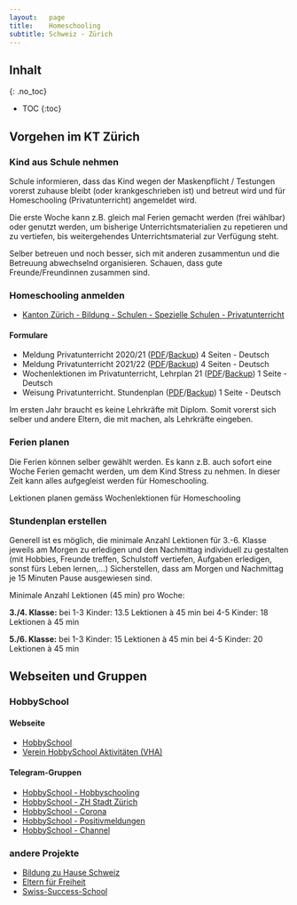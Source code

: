```yaml
---
layout:   page
title:    Homeschooling
subtitle: Schweiz - Zürich
---
```


## Inhalt
{: .no_toc}

* TOC
{:toc}

## Vorgehen im KT Zürich
 
### Kind aus Schule nehmen
Schule informieren, dass das Kind wegen der Maskenpflicht / Testungen vorerst zuhause bleibt (oder krankgeschrieben ist) und betreut wird und für Homeschooling (Privatunterricht) angemeldet wird.
 
Die erste Woche kann z.B. gleich mal Ferien gemacht werden (frei wählbar) oder genutzt werden, um bisherige Unterrichtsmaterialien zu repetieren und zu vertiefen, bis weitergehendes Unterrichtsmaterial zur Verfügung steht.

Selber betreuen und noch besser, sich mit anderen zusammentun und die Betreuung abwechselnd organisieren. Schauen, dass gute Freunde/Freundinnen zusammen sind.

### Homeschooling anmelden

 * [Kanton Zürich - Bildung - Schulen - Spezielle Schulen - Privatunterricht](https://www.zh.ch/de/bildung/schulen/spezielle-schulen.html#1231868385)

#### Formulare

 *  Meldung Privatunterricht 2020/21 ([PDF](https://www.zh.ch/content/dam/zhweb/bilder-dokumente/themen/bildung/schulen/spezielle-schulen/privatunterricht_formular_meldung_20-21.pdf)/[Backup](/assets/files/homeschooling/privatunterricht_formular_meldung_20-21.pdf)) 4 Seiten - Deutsch
 *  Meldung Privatunterricht 2021/22 ([PDF](https://www.zh.ch/content/dam/zhweb/bilder-dokumente/themen/bildung/schulen/spezielle-schulen/formular_meldung_privatunterricht.pdf)/[Backup](/assets/files/homeschooling/formular_meldung_privatunterricht_21-22.pdf)) 4 Seiten - Deutsch
 *  Wochenlektionen im Privatunterricht, Lehrplan 21 ([PDF](https://www.zh.ch/content/dam/zhweb/bilder-dokumente/themen/bildung/schulen/spezielle-schulen/privatunterricht_wochenlektionen.pdf)/[Backup](/assets/files/homeschooling/privatunterricht_wochenlektionen.pdf)) 1 Seite - Deutsch
 *  Weisung Privatunterricht. Stundenplan ([PDF](https://www.zh.ch/content/dam/zhweb/bilder-dokumente/themen/bildung/schulen/spezielle-schulen/privatunterricht_weisung_max_anzahl_lektionen.pdf)/[Backup](/assets/files/homeschooling/privatunterricht_weisung_max_anzahl_lektionen.pdf)) 1 Seite - Deutsch

Im ersten Jahr braucht es keine Lehrkräfte mit Diplom. Somit vorerst sich selber und andere Eltern, die mit machen, als Lehrkräfte eingeben.

### Ferien planen
Die Ferien können selber gewählt werden. Es kann z.B. auch sofort eine Woche Ferien gemacht werden, um dem Kind Stress zu nehmen. In dieser Zeit kann alles aufgegleist werden für Homeschooling.
 
Lektionen planen gemäss Wochenlektionen für Homeschooling

### Stundenplan erstellen

Generell ist es möglich, die minimale Anzahl Lektionen für 3.-6. Klasse jeweils am Morgen zu erledigen und den Nachmittag individuell zu gestalten (mit Hobbies, Freunde treffen, Schulstoff vertiefen, Aufgaben erledigen, sonst fürs Leben lernen,...)
Sicherstellen, dass am Morgen und Nachmittag je 15 Minuten Pause ausgewiesen sind.

Minimale Anzahl Lektionen (45 min) pro Woche:

**3./4. Klasse:**
bei 1-3 Kinder:  13.5 Lektionen à 45 min
bei 4-5 Kinder:  18 Lektionen à 45 min

**5./6. Klasse:**
bei 1-3 Kinder:  15 Lektionen à 45 min
bei 4-5 Kinder:  20 Lektionen à 45 min

## Webseiten und Gruppen

### HobbySchool 

#### Webseite

 * [HobbySchool](http://hobbyschool.ch)
 * [Verein HobbySchool Aktivitäten (VHA)](http://www.hobbyschool-aktivitaeten.ch/)

#### Telegram-Gruppen

 * [HobbySchool - Hobbyschooling](https://t.me/joinchat/UsqNs6Rju_scOIJJ)
 * [HobbySchool - ZH Stadt Zürich](https://t.me/joinchat/RXdT1ON7JTsfFzVd)
 * [HobbySchool - Corona](https://t.me/joinchat/Haf2AbCNrVbsbo4U)
 * [HobbySchool - Positivmeldungen](https://t.me/joinchat/IGgj0F6Lh9v5ePZR)
 * [HobbySchool - Channel](https://t.me/joinchat/UsqNs6Rju_scOIJJ)

### andere Projekte

 * [Bildung zu Hause Schweiz](https://www.bildungzuhause.ch)
 * [Eltern für Freiheit](https://www.elternfuerfreiheit.ch)
 * [Swiss-Success-School](http://future-of-school.ch/)
